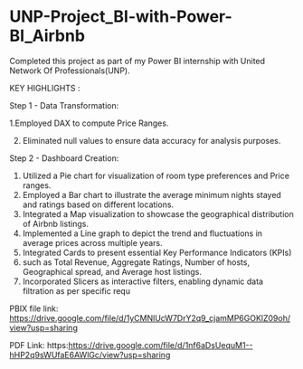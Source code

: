 # UNP-Project_BI-with-Power-BI_Airbnb
Completed this project as part of my Power BI internship with United Network Of Professionals(UNP).

KEY HIGHLIGHTS :

Step 1 - Data Transformation:

1.Employed DAX to compute Price Ranges.

2. Eliminated null values to ensure data accuracy for analysis purposes.

Step 2 - Dashboard Creation:
1. Utilized a Pie chart for visualization of room type preferences and Price ranges.
2.  Employed a Bar chart to illustrate the average minimum nights stayed and ratings based on different locations.
3. Integrated a Map visualization to showcase the geographical distribution of Airbnb listings.
4. Implemented a Line graph to depict the trend and fluctuations in average prices across multiple years.
5. Integrated Cards to present essential Key Performance Indicators (KPIs) 
6.  such as Total Revenue, Aggregate Ratings, Number of hosts, Geographical spread, and Average host listings.
7. Incorporated Slicers as interactive filters, enabling dynamic data filtration as per specific requ


PBIX file link: https://drive.google.com/file/d/1yCMNlUcW7DrY2q9_cjamMP6GOKlZ09oh/view?usp=sharing


PDF Link: https:https://drive.google.com/file/d/1nf6aDsUequM1--hHP2q9sWUfaE6AWlGc/view?usp=sharing



